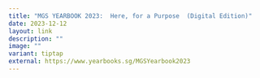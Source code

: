 ```yaml
---
title: "MGS YEARBOOK 2023:  Here, for a Purpose  (Digital Edition)"
date: 2023-12-12
layout: link
description: ""
image: ""
variant: tiptap
external: https://www.yearbooks.sg/MGSYearbook2023
---
```


